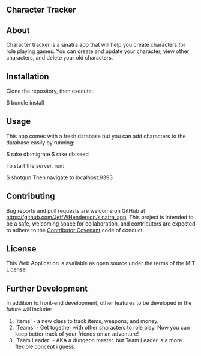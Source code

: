 ##  Character Tracker

##  About
Character tracker is a sinatra app that will help you create characters for role playing games.  You can create and update your character, view other characters, and delete your old characters.


##  Installation
Clone the repository, then execute:

$ bundle install

##  Usage
This app comes with a fresh database but you can add characters to the database easily by running:

$ rake db:migrate
$ rake db:seed

To start the server, run:

$ shotgun
Then navigate to localhost:9393

## Contributing

Bug reports and pull requests are welcome on GitHub at  https://github.com/JeffWHenderson/sinatra_app. This project is intended to be a safe, welcoming space for collaboration, and contributors are expected to adhere to the [Contributor Covenant](http://contributor-covenant.org) code of conduct.

##  License
This Web Application is available as open source under the terms of the MIT License.

##  Further Development
In addition to front-end development, other features to be developed in the future will include:
  1. 'items' - a new class to track items, weapons, and money.
  3. 'Teams' - Get together with other characters to role play. Now you can keep better track of your friends on an adventure!
  2. 'Team Leader' - AKA a dungeon master. but Team Leader is a more flexible concept i guess.
